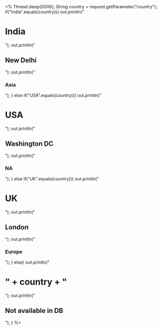 <html>
	<body>
		<%
			Thread.sleep(5000);
			String country = request.getParameter("country");
			if("India".equals(country)){
				out.println("<h1>India</h1>");
				out.println("<h2>New Delhi</h2>");
				out.println("<h3>Asia</h3>");
			}
			else if("USA".equals(country)){
				out.println("<h1>USA</h1>");
				out.println("<h2>Washington DC</h2>");
				out.println("<h3>NA</h3>");
			}
			else if("UK".equals(country)){
				out.println("<h1>UK</h1>");
				out.println("<h2>London</h2>");
				out.println("<h3>Europe</h3>");
			}
			else{
				out.println("<h1>" + country + "</h1>");
				out.println("<h2>Not available in DB</h2>");
			}
		%>
	</body>
</html>	
